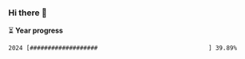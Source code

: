 ### Hi there :wave:

:hourglass_flowing_sand: **Year progress**

```txt
2024 [###################                               ] 39.89%
```
